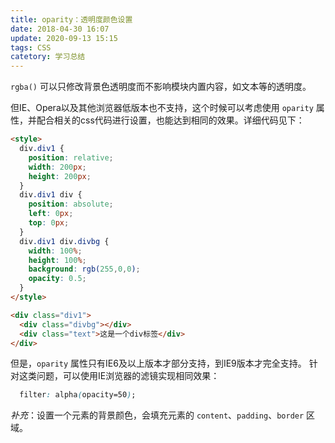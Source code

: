 ```yaml
---
title: oparity：透明度颜色设置
date: 2018-04-30 16:07
update: 2020-09-13 15:15
tags: CSS
catetory: 学习总结
---
```


`rgba()` 可以只修改背景色透明度而不影响模块内置内容，如文本等的透明度。

但IE、Opera以及其他浏览器低版本也不支持，这个时候可以考虑使用 `oparity` 属性，并配合相关的css代码进行设置，也能达到相同的效果。详细代码见下：

```html
<style>
  div.div1 {
    position: relative;
    width: 200px;
    height: 200px;
  }
  div.div1 div {
    position: absolute;
    left: 0px;
    top: 0px;
  }
  div.div1 div.divbg {
    width: 100%;
    height: 100%;
    background: rgb(255,0,0);
    opacity: 0.5;
  }
</style>

<div class="div1">
  <div class="divbg"></div>
  <div class="text">这是一个div标签</div>
</div>
```

但是，`oparity` 属性只有IE6及以上版本才部分支持，到IE9版本才完全支持。
针对这类问题，可以使用IE浏览器的滤镜实现相同效果：

```css
  filter: alpha(opacity=50);
```

*补充*：设置一个元素的背景颜色，会填充元素的 `content`、`padding`、`border` 区域。
